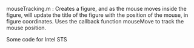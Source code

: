 mouseTracking.m : Creates a figure, and as the mouse moves inside the figure, will update the title of the figure with the position of the mouse, in figure coordinates.
                  Uses the callback function mouseMove to track the mouse position.

Some code for Intel STS
